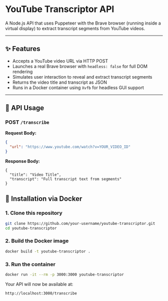 # YouTube Transcriptor API

A Node.js API that uses Puppeteer with the Brave browser (running inside a virtual display) to extract transcript segments from YouTube videos.

---

## ✨ Features

- Accepts a YouTube video URL via HTTP POST
- Launches a real Brave browser with `headless: false` for full DOM rendering
- Simulates user interaction to reveal and extract transcript segments
- Returns the video title and transcript as JSON
- Runs in a Docker container using `Xvfb` for headless GUI support

---

## 🚀 API Usage

### POST `/transcribe`

**Request Body:**
```json
{
  "url": "https://www.youtube.com/watch?v=YOUR_VIDEO_ID"
}
```
**Response Body:**
```
{
  "title": "Video Title",
  "transcript": "Full transcript text from segments"
}
```
## 🐳 Installation via Docker

### 1\. Clone this repository

```bash
git clone https://github.com/your-username/youtube-transcriptor.git
cd youtube-transcriptor
```

### 2\. Build the Docker image

```bash
docker build -t youtube-transcriptor .
```

### 3\. Run the container

```bash
docker run -it --rm -p 3000:3000 youtube-transcriptor
```

Your API will now be available at:

```bash
http://localhost:3000/transcribe
```
